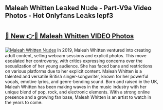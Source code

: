 ## Maleah Whitten Le𝚊ked N𝚞de - Part-V9a Video Photos - Hot Onlyf𝚊ns Le𝚊ks Iepf3

# <h2><a href="http://ac1192.deff.icu/?id=Maleah+Whitten">🔗 New 👉🔴 Maleah Whitten VIDEO Photos</a></h2>

[![Maleah Whitten N𝚞des](https://i.imgur.com/rIISA9y.gif)](http://ac1192.deff.icu/?id=Maleah+Whitten)
In 2019, Maleah Whitten ventured into creating adult content, selling webcam sessions and explicit photos. This move escalated her controversy, with critics expressing concerns over the sexualization of her young audience. She has faced bans and restrictions on various platforms due to her explicit content. Maleah Whitten is a talented and versatile British singer-songwriter, known for her powerful vocals, emotive lyrics, and genre-bending sound. Born and raised in the UK, Maleah Whitten has been making waves in the music industry with her unique blend of pop, rock, and electronic elements. With a strong online presence and a growing fan base, Maleah Whitten is an artist to watch in the years to come.

